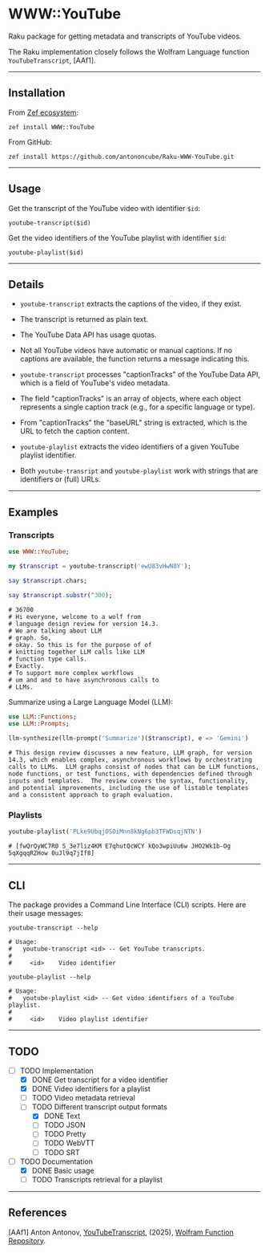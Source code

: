 # WWW::YouTube

Raku package for getting metadata and transcripts of YouTube videos.

The Raku implementation closely follows the Wolfram Language function `YouTubeTranscript`, [AAf1]. 

------

## Installation 

From [Zef ecosystem](https://raku.land):

```
zef install WWW::YouTube
```

From GitHub:

```
zef install https://github.com/antononcube/Raku-WWW-YouTube.git
```

-----

## Usage

Get the transcript of the YouTube video with identifier `$id`:

`youtube-transcript($id)` 

Get the video identifiers of the YouTube playlist with identifier `$id`:

`youtube-playlist($id)`


----

## Details

- `youtube-transcript` extracts the captions of the video, if they exist.

- The transcript is returned as plain text.

- The YouTube Data API has usage quotas.

- Not all YouTube videos have automatic or manual captions. If no captions are available, the function returns a message indicating this.

- `youtube-transcript` processes "captionTracks" of the YouTube Data API, which is a field of YouTube's video metadata.

- The field "captionTracks" is an array of objects, where each object represents a single caption track (e.g., for a specific language or type).

- From "captionTracks" the "baseURL" string is extracted, which is the URL to fetch the caption content.

- `youtube-playlist` extracts the video identifiers of a given YouTube playlist identifier.

- Both `youtube-transript` and `youtube-playlist` work with strings that are identifiers or (full) URLs.

-----

## Examples

### Transcripts

```raku
use WWW::YouTube;

my $transcript = youtube-transcript('ewU83vHwN8Y');

say $transcript.chars;

say $transcript.substr(^300);
```
```
# 36700
# Hi everyone, welcome to a wolf from
# language design review for version 14.3.
# We are talking about LLM
# graph. So,
# okay. So this is for the purpose of of
# knitting together LLM calls like LLM
# function type calls.
# Exactly.
# To support more complex workflows
# um and and to have asynchronous calls to
# LLMs.
```

Summarize using a Large Language Model (LLM):

```raku
use LLM::Functions;
use LLM::Prompts;

llm-synthesize(llm-prompt('Summarize')($transcript), e => 'Gemini')
```
```
# This design review discusses a new feature, LLM graph, for version 14.3, which enables complex, asynchronous workflows by orchestrating calls to LLMs.  LLM graphs consist of nodes that can be LLM functions, node functions, or test functions, with dependencies defined through inputs and templates.  The review covers the syntax, functionality, and potential improvements, including the use of listable templates and a consistent approach to graph evaluation.
```

### Playlists

```raku
youtube-playlist('PLke9UbqjOSOiMnn8kNg6pb3TFWDsqjNTN')
```
```
# [fwQrQyWC7R0 S_3e7liz4KM E7qhutQcWCY kQo3wpiUu6w JHO2Wk1b-Og 5qXgqqRZHow 0uJl9q7jIf8]
```

-----

## CLI

The package provides a Command Line Interface (CLI) scripts. Here are their usage messages:

```shell
youtube-transcript --help
```
```
# Usage:
#   youtube-transcript <id> -- Get YouTube transcripts.
#   
#     <id>    Video identifier
```

```shell
youtube-playlist --help
```
```
# Usage:
#   youtube-playlist <id> -- Get video identifiers of a YouTube playlist.
#   
#     <id>    Video playlist identifier
```

-----

## TODO

- [ ] TODO Implementation
  - [X] DONE Get transcript for a video identifier
  - [X] DONE Video identifiers for a playlist
  - [ ] TODO Video metadata retrieval
  - [ ] TODO Different transcript output formats
    - [X] DONE Text
    - [ ] TODO JSON
    - [ ] TODO Pretty
    - [ ] TODO WebVTT
    - [ ] TODO SRT
- [ ] TODO Documentation
  - [X] DONE Basic usage
  - [ ] TODO Transcripts retrieval for a playlist

-----

## References

[AAf1] Anton Antonov,
[YouTubeTranscript](https://www.wolframcloud.com/obj/antononcube/DeployedResources/Function/YouTubeTranscript/),
(2025),
[Wolfram Function Repository](https://resources.wolframcloud.com/FunctionRepository/).